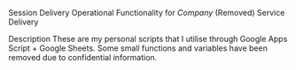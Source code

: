Session Delivery
Operational Functionality for *Company* (Removed) Service Delivery

Description
These are my personal scripts that I utilise through Google Apps Script + Google Sheets. Some small functions and variables have been removed due to confidential information.
